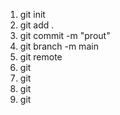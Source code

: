 1) git init 
2) git add .
3) git commit -m "prout"
4) git branch -m main
5) git remote 
6) git
7) git 
8) git 
9) git 
